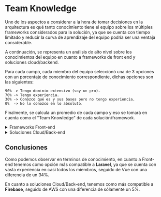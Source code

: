 # Team Knowledge

Uno de los aspectos a considerar a la hora de tomar decisiones en la arquitectura es qué tanto conocimiento tiene el equipo sobre los múltiples frameworks considerados para la solución, ya que se cuenta con tiempo limitado y reducir la curva de aprendizaje del equipo podría ser una ventaja considerable.

A continuación, se representa un análisis de alto nivel sobre los conocimientos del equipo en cuanto a frameworks de front end y soluciones cloud/backend.

Para cada campo, cada miembro del equipo seleccionó una de 3 opciones con un porcentaje de conocimiento correspondiente, dichas opciones son las siguientes:

```
90% -> Tengo dominio extensivo (soy un pro).
70% -> Tengo experiencia.
30% -> Conozco qué es y sus bases pero no tengo experiencia.
0%  -> No lo conozco en lo absoluto.
```

Finalmente, se calcula un promedio de cada campo y eso se tomará en cuenta como el "Team Knowledge" de cada solución/framework.

<details>
  <summary>Frameworks Front-end</summary>
<table>
    <thead>
        <th></th>
        <th>Vue</th>
        <th>Angular</th>
        <th>Laravel</th>
        <th>React</th>
        <th>Flutter</th>
    </thead>
    <tr>
        <td>Memo</td>
        <td>0%</td>
        <td>0%</td>
        <td>90%</td>
        <td>30%</td>
        <td>0%</td>
    </tr>
    <tr>
        <td>Cadena</td>
        <td>70%</td>
        <td>70%</td>
        <td>70%</td>
        <td>30%</td>
        <td>0%</td>
    </tr>
    <tr>
        <td>Santiago</td>
        <td>70%</td>
        <td>70%</td>
        <td>70%</td>
        <td>30%</td>
        <td>70%</td>
    </tr>
    <tr>
        <td>Carlos</td>
        <td>30%</td>
        <td>0%</td>
        <td>70%</td>
        <td>30%</td>
        <td>0%</td>
    </tr>
    <tr>
        <td>Omar</td>
        <td>0%</td>
        <td>0%</td>
        <td>70%</td>
        <td>30%</td>
        <td>30%</td>
    </tr>
    <tr>
        <td>Fer</td>
        <td>70%</td>
        <td>0%</td>
        <td>70%</td>
        <td>30%</td>
        <td>30%</td>
    </tr>
    <tr>
        <td>Emmanuel</td>
        <td>30%</td>
        <td>70%</td>
        <td>70%</td>
        <td>30%</td>
        <td>70%</td>
    </tr>
    <tr>
        <td>Promedio</td>
        <td>39%</td>
        <td>30%</td>
        <td>73%</td>
        <td>30%</td>
        <td>29%</td>
    </tr>
</table>

</details>

<details>
    <summary>Soluciones Cloud/Back-end</summary>
<table>
    <thead>
        <th></th>
        <th>Firebase</th>
        <th>G. Cloud</th>
        <th>AWS</th>
        <th>Azure</th>
    </thead>
    <tr>
        <td>Memo</td>
        <td>70%</td>
        <td>0%</td>
        <td>70%</td>
        <td>0%</td>
    </tr>
    <tr>
        <td>Cadena</td>
        <td>70%</td>
        <td>0%</td>
        <td>70%</td>
        <td>0%</td>
    </tr>
    <tr>
        <td>Santiago</td>
        <td>70%</td>
        <td>30%</td>
        <td>30%</td>
        <td>0%</td>
    </tr>
    <tr>
        <td>Carlos</td>
        <td>30%</td>
        <td>0%</td>
        <td>30%</td>
        <td>0%</td>
    </tr>
    <tr>
        <td>Omar</td>
        <td>70%</td>
        <td>0%</td>
        <td>70%</td>
        <td>0%</td>
    </tr>
    <tr>
        <td>Fer</td>
        <td>70%</td>
        <td>0%</td>
        <td>70%</td>
        <td>0%</td>
    </tr>
    <tr>
        <td>Emmanuel</td>
        <td>70%</td>
        <td>0%</td>
        <td>70%</td>
        <td>30%</td>
    </tr>
</table>
</details>

## Conclusiones

Como podemos observar en términos de conocimiento, en cuanto a Front-end tenemos como opción más compatible a **Laravel**, ya que se cuenta con vasta experiencia en casi todos los miembros, seguido de Vue con una diferencia de un 34%.

En cuanto a soluciones Cloud/Back-end, tenemos como más compatible a **Firebase**, seguido de AWS con una diferencia de sólamente un 5%.